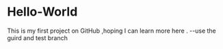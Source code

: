 # Hello-World
This is my first project on GitHub ,hoping I can learn more here .
--use the guird and test branch
